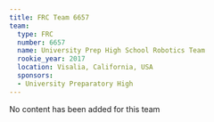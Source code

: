 ```yaml
---
title: FRC Team 6657
team:
  type: FRC
  number: 6657
  name: University Prep High School Robotics Team
  rookie_year: 2017
  location: Visalia, California, USA
  sponsors:
  - University Preparatory High
---
```


No content has been added for this team